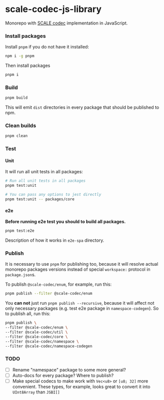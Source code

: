 # scale-codec-js-library

Monorepo with [SCALE codec](https://substrate.dev/docs/en/knowledgebase/advanced/codec) implementation in JavaScript.

### Install packages

Install `pnpm` if you do not have it installed:

```sh
npm i -g pnpm
```

Then install packages

```sh
pnpm i
```

### Build

```sh
pnpm build
```

This will emit `dist` directories in every package that should be published to npm.

### Clean builds

```sh
pnpm clean
```

### Test

#### Unit

It will run all unit tests in all packages:

```sh
# Run all unit tests in all packages
pnpm test:unit

# You can pass any options to jest directly
pnpm test:unit -- packages/core
```

#### e2e

**Before running e2e test you should to build all packages.**

```sh
pnpm test:e2e
```

Description of how it works in `e2e-spa` directory.

### Publish

It is necessary to use `pnpm` for publishing too, because it will resolve actual monorepo packages versions instead of special `workspace:` protocol in `package.json`s.

To publish `@scale-codec/enum`, for example, run this:

```sh
pnpm publish --filter @scale-codec/enum
```

You **can not** just run `pnpm publish --recursive`, because it will affect not only necessary packages (e.g. test e2e package in `namespace-codegen`). So to publish all, run this:

```sh
pnpm publish \
--filter @scale-codec/enum \
--filter @scale-codec/util \
--filter @scale-codec/core \
--filter @scale-codec/namespace \
--filter @scale-codec/namespace-codegen
```

### TODO

-   [ ] Rename "namespace" package to some more general?
-   [ ] Auto-docs for every package? Where to publish?
-   [ ] Make special codecs to make work with `Vec<u8>` or `[u8; 32]` more convenient. These types, for example, looks great to convert it into `UInt8Array` than `JSBI[]`
